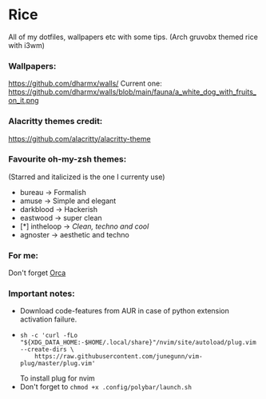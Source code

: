 # Rice
All of my dotfiles, wallpapers etc with some tips. (Arch gruvobx themed rice with i3wm)

### Wallpapers:
https://github.com/dharmx/walls/
Current one: https://github.com/dharmx/walls/blob/main/fauna/a_white_dog_with_fruits_on_it.png

### Alacritty themes credit:
https://github.com/alacritty/alacritty-theme


### Favourite oh-my-zsh themes:
(Starred and italicized is the one I currenty use)
 - bureau -> Formalish
 - amuse -> Simple and elegant
 - darkblood -> Hackerish
 - eastwood -> super clean
 - \[\*] intheloop -> *Clean, techno and cool*
 - agnoster -> aesthetic and techno

### For me:
Don't forget [Orca](https://github.com/Rizen54/Orca)

### Important notes:
 - Download code-features from AUR in case of python extension activation failure.
 - ```
   sh -c 'curl -fLo "${XDG_DATA_HOME:-$HOME/.local/share}"/nvim/site/autoload/plug.vim --create-dirs \
       https://raw.githubusercontent.com/junegunn/vim-plug/master/plug.vim'
   ```
   To install plug for nvim
- Don't forget to `chmod +x .config/polybar/launch.sh`

